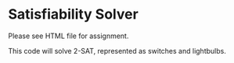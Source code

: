 # Satisfiability Solver

Please see HTML file for assignment.

This code will solve 2-SAT, represented as switches and lightbulbs.